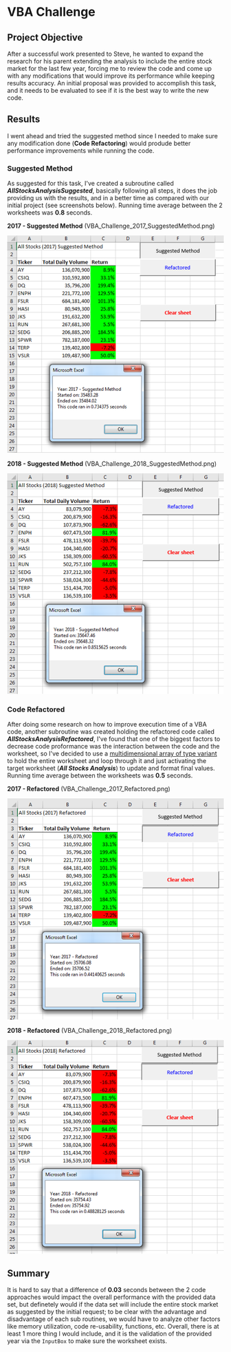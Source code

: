 # VBA Challenge

## Project Objective
After a successful work presented to Steve, he wanted to expand the research for his parent extending the analysis to include the entire stock market for the last few year, forcing me to review the code and come up with any modifications that would improve its performance while keeping results accuracy. An initial proposal was provided to accomplish this task, and it needs to be evaluated to see if it is the best way to write the new code.

## Results
I went ahead and tried the suggested method since I needed to make sure any modification done (__Code Refactoring__) would produde better performance improvements while running the code.

### Suggested Method
As suggested for this task, I've created a subroutine called ***AllStocksAnalysisSuggested***, basically following all steps, it does the job providing us with the results, and in a better time as compared with our initial project (see screenshots below). Running time average between the 2 worksheets was __0.8__ seconds.

__2017 - Suggested Method__ (VBA_Challenge_2017_SuggestedMethod.png)

![2017 - Suggested Method](/Resources/VBA_Challenge_2017_SuggestedMethod.png)

__2018 - Suggested Method__ (VBA_Challenge_2018_SuggestedMethod.png)

![2018 - Suggested Method](/Resources/VBA_Challenge_2018_SuggestedMethod.png)


### Code __Refactored__
After doing some research on how to improve execution time of a VBA code, another subroutine was created holding the refactored code called ***AllStocksAnalysisRefactored***, I've found that one of the biggest factors to decrease code proformance was the interaction between the code and the worksheet, so I've decided to use a [multidimensional array of type variant](https://docs.microsoft.com/en-us/office/vba/language/concepts/getting-started/using-arrays) to hold the entire worksheet and loop through it and just activating the target worksheet (***All Stocks Analysis***) to update and format final values. Running time average between the worksheets was __0.5__ seconds.


__2017 - Refactored__ (VBA_Challenge_2017_Refactored.png)

![2017 - Code Refactored](/Resources/VBA_Challenge_2017_Refactored.png)

__2018 - Refactored__ (VBA_Challenge_2018_Refactored.png)

![2018 - Refactored](/Resources/VBA_Challenge_2018_Refactored.png)


## Summary
It is hard to say that a difference of __0.03__ seconds between the 2 code approaches would impact the overall performance with the provided data set, but definetely would if the data set will include the entire stock market as suggested by the initial request; to be clear with the advantage and disadvantage of each sub routines, we would have to analyze other factors like memory utilization, code re-usability, functions, etc. Overall, there is at least 1 more thing I would include, and it is the validation of the provided year via the `InputBox` to make sure the worksheet exists.